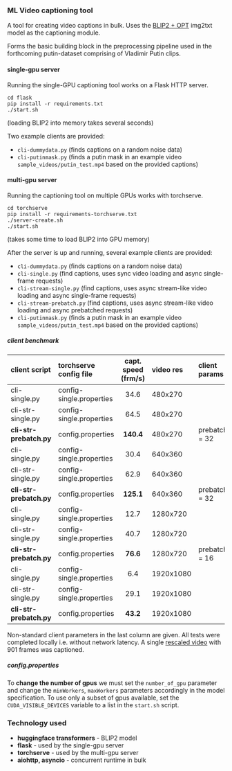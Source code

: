 ### ML Video captioning tool

A tool for creating video captions in bulk. Uses the [BLIP2 + OPT](https://huggingface.co/Salesforce/blip2-opt-2.7b) img2txt model as the captioning module.

Forms the basic building block in the preprocessing pipeline used in the forthcoming <a>putin-dataset</a> comprising of Vladimir Putin clips. 

#### single-gpu server

Running the single-GPU captioning tool works on a Flask HTTP server.
```
cd flask
pip install -r requirements.txt
./start.sh
```
(loading BLIP2 into memory takes several seconds)

Two example clients are provided: 
* `cli-dummydata.py` (finds captions on a random noise data)
* `cli-putinmask.py` (finds a putin mask in an example video `sample_videos/putin_test.mp4` based on the provided captions)

#### multi-gpu server

Running the captioning tool on multiple GPUs works with torchserve. 
```
cd torchserve
pip install -r requirements-torchserve.txt
./server-create.sh
./start.sh
```
(takes some time to load BLIP2 into GPU memory)

After the server is up and running, several example clients are provided:
* `cli-dummydata.py` (finds captions on a random noise data)
* `cli-single.py` (find captions, uses sync video loading and async single-frame requests)
* `cli-stream-single.py` (find captions, uses async stream-like video loading and async single-frame requests)
* `cli-stream-prebatch.py` (find captions, uses async stream-like video loading and async prebatched requests)
* `cli-putinmask.py` (finds a putin mask in an example video `sample_videos/putin_test.mp4` based on the provided captions)

##### client benchmark

| client script               | torchserve config file   | capt. speed (frm/s) | video res  | client params |
|:-------------------------------|:-------------------------|:-----------------:|:----------|:--------------|
| cli-single.py     | config-single.properties | 34.6   | 480x270   |               |
| cli-str-single.py    | config-single.properties | 64.5  | 480x270   | |
| **cli-str-prebatch.py** | config.properties        | **140.4**  | 480x270   | prebatch_size = 32 |
| cli-single.py     | config-single.properties | 30.4  | 640x360   | |
| cli-str-single.py    | config-single.properties | 62.9  | 640x360   | |
| **cli-str-prebatch.py** | config.properties        | **125.1**  | 640x360   | prebatch_size = 32 |
| cli-single.py     | config-single.properties | 12.7  | 1280x720  | |
| cli-str-single.py    | config-single.properties | 40.7   | 1280x720  | |
| **cli-str-prebatch.py** | config.properties        | **76.6**  | 1280x720  | prebatch_size = 16 |
| cli-single.py     | config-single.properties | 6.4   | 1920x1080 | |
| cli-str-single.py    | config-single.properties | 29.1  | 1920x1080 | |
| **cli-str-prebatch.py** | config.properties        | **43.2**  | 1920x1080 |  |

Non-standard client parameters in the last column are given. All tests were completed locally i.e. without network latency. A single [rescaled video](https://file-examples.com/index.php/sample-video-files/sample-mp4-files/) with 901 frames was captioned.

##### config.properties

To **change the number of gpus** we must set the `number_of_gpu` parameter and change the `minWorkers`, `maxWorkers` parameters accordingly in the model specification. To use only a subset of gpus available, set the `CUDA_VISIBLE_DEVICES` variable to a list in the `start.sh` script.

### Technology used

* **huggingface transformers** - BLIP2 model
* **flask** - used by the single-gpu server
* **torchserve** - used by the multi-gpu server
* **aiohttp, asyncio** - concurrent runtime in bulk
